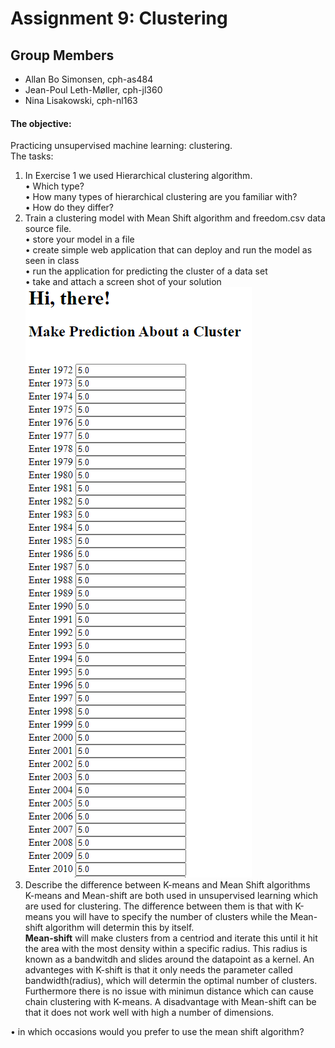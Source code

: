 # Assignment 9: Clustering

## Group Members

- Allan Bo Simonsen, cph-as484
- Jean-Poul Leth-Møller, cph-jl360
- Nina Lisakowski, cph-nl163


#### The objective:
Practicing unsupervised machine learning: clustering.  
The tasks:  
1. In Exercise 1 we used Hierarchical clustering algorithm.  
• Which type?  
• How many types of hierarchical clustering are you familiar with?  
• How do they differ?  
2. Train a clustering model with Mean Shift algorithm and freedom.csv data source
file.  
• store your model in a file  
• create simple web application that can deploy and run the model as seen in class  
• run the application for predicting the cluster of a data set  
• take and attach a screen shot of your solution  
![Billede](https://github.com/Jean-Poul/Assignment-9-Clustering/blob/main/Udklip1.PNG)
3. Describe the difference between K-means and Mean Shift algorithms  
K-means and Mean-shift are both used in unsupervised learning which are used for clustering. The difference between them is that with K-means you will have to specify the number of clusters while the Mean-shift algorithm will determin this by itself.  
**Mean-shift** will make clusters from a centriod and iterate this until it hit the area with the most density within a specific radius. This radius is known as a bandwitdh and slides around the datapoint as a kernel. An advanteges with K-shift is that it only needs the parameter called bandwidth(radius), which will determin the optimal number of clusters. Furthermore there is no issue with minimun distance which can cause chain clustering with K-means. A disadvantage with Mean-shift can be that it does not work well with high a number of dimensions.
  
• in which occasions would you prefer to use the mean shift algorithm?  
